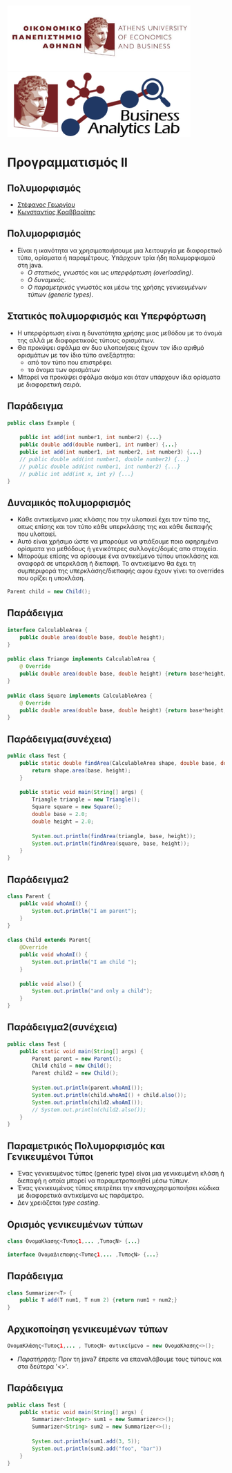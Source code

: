 <img src="media/AUEB_logo.jpg" width="425" /> <img src="media/BA_Lab.png" width="425" />
# Προγραμματισμός ΙΙ
## Πολυμορφισμός

* [Στέφανος Γεωργίου](https://www.balab.aueb.gr/stefanos-georgiou.html)
* [Κωνσταντίος Κραββαρίτης](https://www.balab.aueb.gr/konstantinos-kravvaritis.html)


## Πολυμορφισμός

* Είναι η ικανότητα να χρησιμοποιήσουμε μια λειτουργία με
διαφορετικό τύπο, ορίσματα ή παραμέτρους. Υπάρχουν τρία ήδη πολυμορφισμού στη
java.
    * *Ο στατικός*, γνωστός και ως *υπερφόρτωση (overloading)*.
    * *Ο δυναμικός*.
    * *Ο παραμετρικός* γνωστός και μέσω της χρήσης *γενικευμένων τύπων (generic
        types)*.


## Στατικός πολυμορφισμός και Υπερφόρτωση

* Η υπερφόρτωση είναι η δυνατότητα χρήσης μιας μεθόδου με το όνομά της αλλά με
διαφορετικούς τύπους ορισμάτων.
* Θα προκύψει σφάλμα αν δυο υλοποιήσεις έχουν τον ίδιο αριθμό ορισμάτων
με τον ίδιο τύπο ανεξάρτητα:
    * από τον τύπο που επιστρέφει
    * το όνομα των ορισμάτων
* Μπορεί να προκύψει σφάλμα ακόμα και όταν υπάρχουν ίδια ορίσματα με διαφορετική
σειρά.


## Παράδειγμα

```java
public class Example {

    public int add(int number1, int number2) {...}
    public double add(double number1, int number) {...}
    public int add(int number1, int number2, int number3) {...}
    // public double add(int number1, double number2) {...}
    // public double add(int number1, int number2) {...}
    // public int add(int x, int y) {...}
}
```


## Δυναμικός πολυμορφισμός

* Κάθε αντικείμενο μιας κλάσης που την υλοποιεί έχει τον τύπο της, οπως επίσης
και τον τύπο κάθε υπερκλάσης της και κάθε διεπαφής που υλοποιεί.
* Αυτό είναι χρήσιμο ώστε να μπορούμε να φτιάξουμε ποιο αφηρημένα ορίσματα για μεθόδους
ή γενικότερες συλλογές/δομές απο στοιχεία.
* Μπορούμε επίσης να ορίσουμε ένα αντικείμενο τύπου υποκλάσης και αναφορά σε
υπερκλάση ή διεπαφή. Το αντικείμενο θα έχει τη συμπεριφορά της υπερκλάσης/διεπαφής
αφου έχουν γίνει τα overrides που ορίζει η υποκλάση.
```java
Parent child = new Child();
```


## Παράδειγμα

```java
interface CalculableArea {
    public double area(double base, double height);
}

public class Triange implements CalculableArea {
    @ Override
    public double area(double base, double height) {return base*height/2;}
}

public class Square implements CalculableArea {
    @ Override
    public double area(double base, double height) {return base*height;}
}
```


## Παράδειγμα(συνέχεια)

```java
public class Test {
    public static double findArea(CalculableArea shape, double base, double height) {
        return shape.area(base, height);
    }

    public static void main(String[] args) {
        Triangle triangle = new Triangle();
        Square square = new Square();
        double base = 2.0;
        double height = 2.0;

        System.out.println(findArea(triangle, base, height));
        System.out.println(findArea(square, base, height));
    }
}
```


## Παράδειγμα2

```java
class Parent {
    public void whoAmI() {
        System.out.println("I am parent");
    }
}

class Child extends Parent{
    @Override
    public void whoAmI() {
        System.out.println("I am child ");
    }

    public void also() {
        System.out.println("and only a child");
    }
}
```


## Παράδειγμα2(συνέχεια)

```java
public class Test {
    public static void main(String[] args) {
        Parent parent = new Parent();
        Child child = new Child();
        Parent child2 = new Child();

        System.out.println(parent.whoAmI());
        System.out.println(child.whoAmI() + child.also());
        System.out.println(child2.whoAmI());
        // System.out.println(child2.also());
    }
}
```


## Παραμετρικός Πολυμορφισμός και Γενικευμένοι Τύποι

* Ένας γενικευμένος τύπος (generic type) είναι μια γενικευμένη κλάση ή διεπαφή
η οποία μπορεί να παραμετροποιηθεί μέσω τύπων.
* Ένας γενικευμένος τύπος επιτρέπει την επαναχρησιμοποιήσει κώδικα με
διαφορετικά αντικείμενα ως παράμετρο.
* Δεν χρειάζεται *type casting*.


## Ορισμός γενικευμένων τύπων

```java
class ΟνομαΚλασης<Τυπος1,... ,ΤυποςΝ> {...}
```

```java
interface ΟνομαΔιεπαφης<Τυπος1,... ,ΤυποςΝ> {...}
```


## Παράδειγμα

```java
class Summarizer<T> {
    public T add(T num1, T num 2) {return num1 + num2;}
}
```


## Αρχικοποίηση γενικευμένων τύπων

```java
ΟνομαΚλάσης<Τυπος1,... , ΤυποςΝ> αντικείμενο = new ΟνομαΚλασης<>();
```

* *Παρατήρηση:* Πριν τη java7 έπρεπε να επαναλάβουμε τους τύπους και στα δεύτερα
'<>'.


## Παράδειγμα

```java
public class Test {
    public static void main(String[] args) {
        Summarizer<Integer> sum1 = new Summarizer<>();
        Summarizer<String> sum2 = new Summarizer<>();

        System.out.println(sum1.add(3, 5));
        System.out.println(sum2.add("foo", "bar"))
    }
}
```
